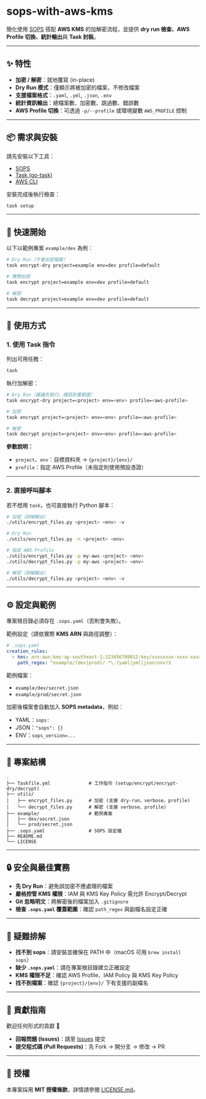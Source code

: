 # sops-with-aws-kms

簡化使用 [SOPS](https://getsops.io) 搭配 **AWS KMS** 的加解密流程，並提供 **dry run 檢查、AWS Profile 切換、統計輸出**與 **Task 封裝**。

---

## ✨ 特性

* **加密 / 解密**：就地覆寫 (in-place)
* **Dry Run 模式**：僅顯示將被加密的檔案，不修改檔案
* **支援檔案格式**：`.yaml`, `.yml`, `.json`, `.env`
* **統計資訊輸出**：總檔案數、加密數、跳過數、錯誤數
* **AWS Profile 切換**：可透過 `-p/--profile` 或環境變數 `AWS_PROFILE` 控制

---

## 📦 需求與安裝

請先安裝以下工具：

* [SOPS](https://getsops.io/docs/#download)
* [Task (go-task)](https://taskfile.dev/docs/installation)
* [AWS CLI](https://docs.aws.amazon.com/zh_tw/cli/latest/userguide/getting-started-install.html)

安裝完成後執行檢查：

```bash
task setup
```

---

## 🚀 快速開始

以下以範例專案 `example/dev` 為例：

```bash
# Dry Run（不會加密檔案）
task encrypt-dry project=example env=dev profile=default

# 實際加密
task encrypt project=example env=dev profile=default

# 解密
task decrypt project=example env=dev profile=default
```

---

## 🔧 使用方式

### 1. 使用 Task 指令

列出可用任務：

```bash
task
```

執行加解密：

```bash
# Dry Run（建議先執行，確認影響範圍）
task encrypt-dry project=<project> env=<env> profile=<aws-profile>

# 加密
task encrypt project=<project> env=<env> profile=<aws-profile>

# 解密
task decrypt project=<project> env=<env> profile=<aws-profile>
```

**參數說明：**

* `project`、`env`：目標資料夾 → `{project}/{env}/`
* `profile`：指定 AWS Profile（未指定則使用預設憑證）

---

### 2. 直接呼叫腳本

若不想用 `task`，也可直接執行 Python 腳本：

```bash
# 加密（詳細輸出）
./utils/encrypt_files.py <project> <env> -v

# Dry Run
./utils/encrypt_files.py -n <project> <env>

# 指定 AWS Profile
./utils/encrypt_files.py -p my-aws <project> <env>
./utils/decrypt_files.py -p my-aws <project> <env>

# 解密（詳細輸出）
./utils/decrypt_files.py <project> <env> -v
```

---

## ⚙️ 設定與範例

專案根目錄必須存在 `.sops.yaml`（否則會失敗）。

範例設定（請依實際 **KMS ARN** 與路徑調整）：

```yaml
# .sops.yaml
creation_rules:
  - kms: arn:aws:kms:ap-southeast-1:123456789012:key/xxxxxxxx-xxxx-xxxx-xxxx-xxxxxxxxxxxx
    path_regex: ^example/(dev|prod)/.*\.(yaml|yml|json|env)$
```

範例檔案：

* `example/dev/secret.json`
* `example/prod/secret.json`

加密後檔案會自動加入 **SOPS metadata**，例如：

* YAML：`sops:`
* JSON：`"sops": {}`
* ENV：`sops_version=...`

---

## 📂 專案結構

```
.
├── Taskfile.yml              # 工作指令 (setup/encrypt/encrypt-dry/decrypt)
├── utils/
│   ├── encrypt_files.py      # 加密 (支援 dry-run、verbose、profile)
│   └── decrypt_files.py      # 解密 (支援 verbose、profile)
├── example/                  # 範例專案
│   ├── dev/secret.json
│   └── prod/secret.json
├── .sops.yaml                # SOPS 設定檔
├── README.md
└── LICENSE
```

---

## 🔒 安全與最佳實務

* **先 Dry Run**：避免誤加密不應處理的檔案
* **嚴格控管 KMS 權限**：IAM 與 KMS Key Policy 需允許 Encrypt/Decrypt
* **Git 忽略明文**：將解密後的檔案加入 `.gitignore`
* **檢查 `.sops.yaml` 覆蓋範圍**：確認 `path_regex` 與副檔名設定正確

---

## 🐞 疑難排解

* **找不到 sops**：請安裝並確保在 PATH 中（macOS 可用 `brew install sops`）
* **缺少 `.sops.yaml`**：請在專案根目錄建立正確設定
* **KMS 權限不足**：確認 AWS Profile、IAM Policy 與 KMS Key Policy
* **找不到檔案**：確認 `{project}/{env}/` 下有支援的副檔名

---

## 🤝 貢獻指南

歡迎任何形式的貢獻 🎉

* **回報問題 (Issues)**：請至 [Issues](https://github.com/junminhong/sops-with-aws-kms/issues) 提交
* **提交程式碼 (Pull Requests)**：先 Fork → 開分支 → 修改 → PR

---

## 📜 授權

本專案採用 **MIT 授權條款**，詳情請參閱 [LICENSE.md](LICENSE.md)。
